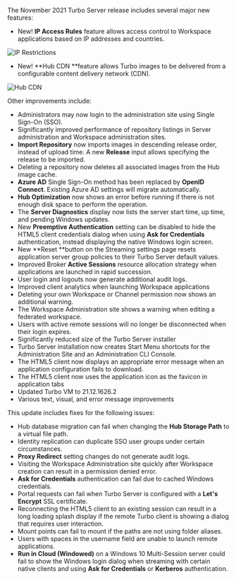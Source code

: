 The November 2021 Turbo Server release includes several major new features:

- New! **IP Access Rules** feature allows access control to Workspace applications based on IP addresses and countries. 

![IP Restrictions](https://hub.turbo.net/images/docs/ip-restrictions.png)
- New! **Hub CDN **feature allows Turbo images to be delivered from a configurable content delivery network (CDN).

![Hub CDN](https://hub.turbo.net/images/docs/cdn.png)

Other improvements include:

- Administrators may now login to the administration site using Single Sign-On (SSO).
- Significantly improved performance of repository listings in Server administration and Workspace administration sites.
- **Import Repository** now imports images in descending release order, instead of upload time. A new **Release** input allows specifying the release to be imported.
- Deleting a repository now deletes all associated images from the Hub image cache.
- **Azure AD** Single Sign-On method has been replaced by **OpenID Connect**. Existing Azure AD settings will migrate automatically.
- **Hub Optimization** now shows an error before running if there is not enough disk space to perform the operation.
- The **Server Diagnostics** display now lists the server start time, up time, and pending Windows updates.
- New **Preemptive Authentication** setting can be disabled to hide the HTML5 client credentials dialog when using **Ask for Credentials** authentication, instead displaying the native Windows login screen.
- New **Reset **button on the Streaming settings page resets application server group policies to their Turbo Server default values.
- Improved Broker **Active Sessions** resource allocation strategy when applications are launched in rapid succession.
- User login and logouts now generate additional audit logs.
- Improved client analytics when launching Workspace applications
- Deleting your own Workspace or Channel permission now shows an additional warning.
- The Workspace Administration site shows a warning when editing a federated workspace.
- Users with active remote sessions will no longer be disconnected when their login expires.
- Significantly reduced size of the Turbo Server installer
- Turbo Server installation now creates Start Menu shortcuts for the Administration Site and an Administration CLI Console.
- The HTML5 client now displays an appropriate error message when an application configuration fails to download.
- The HTML5 client now uses the application icon as the favicon in application tabs
- Updated Turbo VM to 21.12.1626.2
- Various text, visual, and error message improvements

This update includes fixes for the following issues:

- Hub database migration can fail when changing the **Hub Storage Path** to a virtual file path.
- Identity replication can duplicate SSO user groups under certain circumstances.
- **Proxy Redirect** setting changes do not generate audit logs.
- Visiting the Workspace Administration site quickly after Workspace creation can result in a permission denied error.
- **Ask for Credentials** authentication can fail due to cached Windows credentials.
- Portal requests can fail when Turbo Server is configured with a **Let's Encrypt** SSL certificate.
- Reconnecting the HTML5 client to an existing session can result in a long loading splash display if the remote Turbo client is showing a dialog that requires user interaction.
- Mount points can fail to mount if the paths are not using folder aliases.
- Users with spaces in the username field are unable to launch remote applications.
- **Run in Cloud (Windowed)** on a Windows 10 Multi-Session server could fail to show the Windows login dialog when streaming with certain native clients and using **Ask for Credentials** or **Kerberos** authentication.




